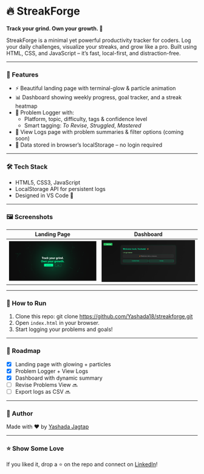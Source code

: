 # 🔥 StreakForge

**Track your grind. Own your growth. 🚀**

StreakForge is a minimal yet powerful productivity tracker for coders. Log your daily challenges, visualize your streaks, and grow like a pro. Built using HTML, CSS, and JavaScript – it’s fast, local-first, and distraction-free.

---

### 🌟 Features

- ⚡ Beautiful landing page with terminal-glow & particle animation
- 📊 Dashboard showing weekly progress, goal tracker, and a streak heatmap
- 🧠 Problem Logger with:
  - Platform, topic, difficulty, tags & confidence level
  - Smart tagging: *To Revise*, *Struggled*, *Mastered*
- 👀 View Logs page with problem summaries & filter options (coming soon)
- 💾 Data stored in browser’s localStorage – no login required

---

### 🛠️ Tech Stack

- HTML5, CSS3, JavaScript
- LocalStorage API for persistent logs
- Designed in VS Code 💙

---

### 🖼️ Screenshots

| Landing Page | Dashboard |
| ------------ | --------- |
| ![Landing](./screenshots/landing.png) | ![Dashboard](./screenshots/dashboard.png) |

---

### 🚀 How to Run

1. Clone this repo: git clone https://github.com/Yashada18/streakforge.git
2. Open `index.html` in your browser.
3. Start logging your problems and goals!

---

### 📌 Roadmap

- [x] Landing page with glowing + particles
- [x] Problem Logger + View Logs
- [x] Dashboard with dynamic summary
- [ ] Revise Problems View 🔜
- [ ] Export logs as CSV 🔜

---

### 🙌 Author

Made with ❤️ by [Yashada Jagtap](https://github.com/Yashada18)

---

### ⭐ Show Some Love

If you liked it, drop a ⭐ on the repo and connect on [LinkedIn](https://www.linkedin.com/in/yashada-jagtap)!

